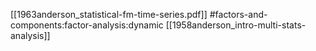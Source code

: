 [[1963anderson_statistical-fm-time-series.pdf]]
#factors-and-components:factor-analysis:dynamic
[[1958anderson_intro-multi-stats-analysis]]

